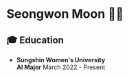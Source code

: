 # Seongwon Moon 👨‍💻

## 🎓 Education
- **Sungshin Women's University**  
  **AI Major**
  March 2022 - Present
